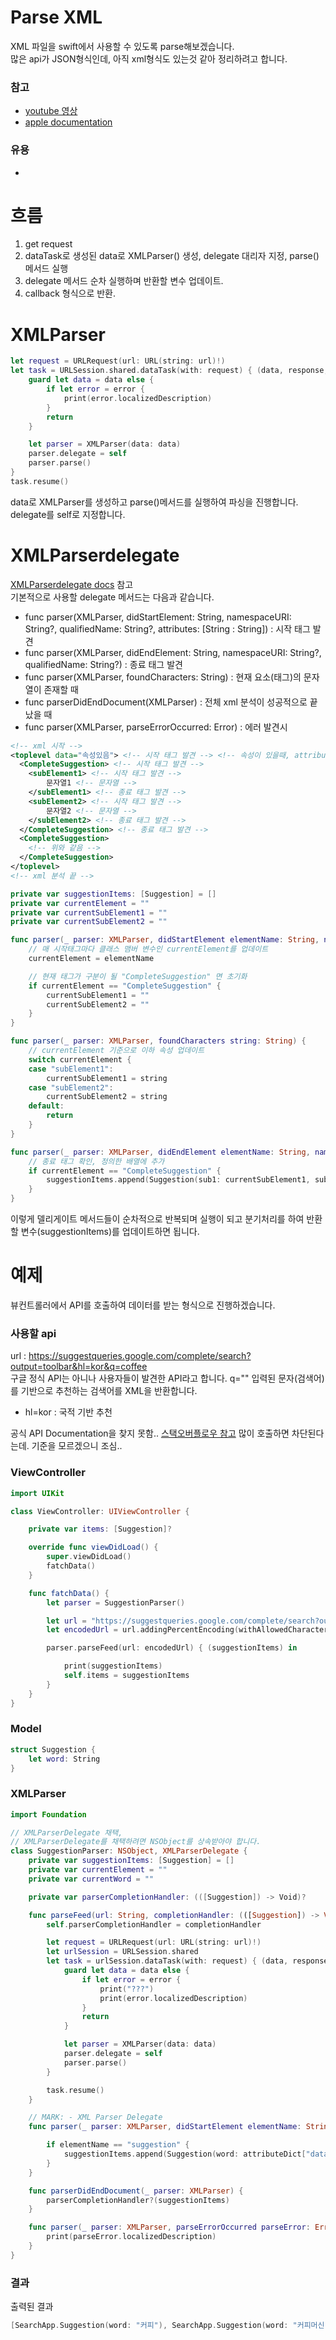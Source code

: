# Parse XML

XML 파일을 swift에서 사용할 수 있도록 parse해보겠습니다.  
많은 api가 JSON형식인데, 아직 xml형식도 있는것 같아 정리하려고 합니다.   

### 참고 
* [youtube 영상](https://www.youtube.com/watch?v=fP69LI5bZlg)
* [apple documentation](https://developer.apple.com/documentation/foundation/xmlparser)

### 유용
* []()

# 흐름
1. get request
2. dataTask로 생성된 data로 XMLParser() 생성, delegate 대리자 지정, parse()메서드 실행
3. delegate 메서드 순차 실행하며 반환할 변수 업데이트. 
4. callback 형식으로 반환.

# XMLParser 
```swift
let request = URLRequest(url: URL(string: url)!)
let task = URLSession.shared.dataTask(with: request) { (data, response, error) in
    guard let data = data else {
        if let error = error {
            print(error.localizedDescription)
        }
        return
    }

    let parser = XMLParser(data: data)
    parser.delegate = self
    parser.parse()
}
task.resume()
```
data로 XMLParser를 생성하고 parse()메서드를 실행하여 파싱을 진행합니다.   
delegate를 self로 지정합니다. 

# XMLParserdelegate
[XMLParserdelegate docs](https://developer.apple.com/documentation/foundation/xmlparserdelegate) 참고  
기본적으로 사용할 delegate 메서드는 다음과 같습니다. 
* func parser(XMLParser, didStartElement: String, namespaceURI: String?, qualifiedName: String?, attributes: [String : String]) : 시작 태그 발견
* func parser(XMLParser, didEndElement: String, namespaceURI: String?, qualifiedName: String?) : 종료 태그 발견
* func parser(XMLParser, foundCharacters: String) : 현재 요소(태그)의 문자열이 존재할 때
* func parserDidEndDocument(XMLParser) : 전체 xml 분석이 성공적으로 끝났을 때
* func parser(XMLParser, parseErrorOccurred: Error) : 에러 발견시

```xml
<!-- xml 시작 -->
<toplevel data="속성있음"> <!-- 시작 태그 발견 --> <!-- 속성이 있을때, attributes 딕셔너리로 키값으로 가져오자.  -->
  <CompleteSuggestion> <!-- 시작 태그 발견 -->
    <subElement1> <!-- 시작 태그 발견 -->
        문자열1 <!-- 문자열 -->
    </subElement1> <!-- 종료 태그 발견 -->
    <subElement2> <!-- 시작 태그 발견 -->
        문자열2 <!-- 문자열 -->
    </subElement2> <!-- 종료 태그 발견 -->
  </CompleteSuggestion> <!-- 종료 태그 발견 -->
  <CompleteSuggestion> 
    <!-- 위와 같음 -->
  </CompleteSuggestion>
</toplevel>
<!-- xml 분석 끝 -->
```
```swift
private var suggestionItems: [Suggestion] = []
private var currentElement = ""
private var currentSubElement1 = ""
private var currentSubElement2 = ""

func parser(_ parser: XMLParser, didStartElement elementName: String, namespaceURI: String?, qualifiedName qName: String?, attributes attributeDict: [String : String] = [:]) {
    // 매 시작태그마다 클래스 맴버 변수인 currentElement를 업데이트
    currentElement = elementName

    // 현재 태그가 구분이 될 "CompleteSuggestion" 면 초기화
    if currentElement == "CompleteSuggestion" {
        currentSubElement1 = ""
        currentSubElement2 = ""
    }
}

func parser(_ parser: XMLParser, foundCharacters string: String) {
    // currentElement 기준으로 이하 속성 업데이트
    switch currentElement {
    case "subElement1":
        currentSubElement1 = string
    case "subElement2":
        currentSubElement2 = string
    default:
        return
    }
}

func parser(_ parser: XMLParser, didEndElement elementName: String, namespaceURI: String?, qualifiedName qName: String?) {
    // 종료 태그 확인, 정의한 배열에 추가
    if currentElement == "CompleteSuggestion" {
        suggestionItems.append(Suggestion(sub1: currentSubElement1, sub2: currentSubElement2))
    }
}  
```
이렇게 델리게이트 메서드들이 순차적으로 반복되며 실행이 되고 분기처리를 하여 반환할 변수(suggestionItems)를 업데이트하면 됩니다. 


# 예제 

뷰컨트롤러에서 API를 호출하여 데이터를 받는 형식으로 진행하겠습니다. 

### 사용할 api
url : https://suggestqueries.google.com/complete/search?output=toolbar&hl=kor&q=coffee  
구글 정식 API는 아니나 사용자들이 발견한 API라고 합니다. q="" 입력된 문자(검색어)를 기반으로 추천하는 검색어를 XML을 반환합니다.  
+ hl=kor : 국적 기반 추천


공식 API Documentation을 찾지 못함.. [스택오버플로우 참고](https://stackoverflow.com/questions/5102878/where-is-the-documentation-for-the-google-suggest-api)
많이 호출하면 차단된다는데. 기준을 모르겠으니 조심..
 
### ViewController
```swift
import UIKit

class ViewController: UIViewController {

    private var items: [Suggestion]?

    override func viewDidLoad() {
        super.viewDidLoad()
        fatchData()
    }

    func fatchData() {
        let parser = SuggestionParser()

        let url = "https://suggestqueries.google.com/complete/search?output=toolbar&hl=kor&q=커피"
        let encodedUrl = url.addingPercentEncoding(withAllowedCharacters: .urlQueryAllowed)!

        parser.parseFeed(url: encodedUrl) { (suggestionItems) in

            print(suggestionItems)
            self.items = suggestionItems
        }
    }
}
```
### Model
```swift
struct Suggestion {
    let word: String
}
```

### XMLParser
```swift
import Foundation

// XMLParserDelegate 채택,
// XMLParserDelegate를 채택하려면 NSObject를 상속받아야 합니다. 
class SuggestionParser: NSObject, XMLParserDelegate {
    private var suggestionItems: [Suggestion] = []
    private var currentElement = ""
    private var currentWord = ""

    private var parserCompletionHandler: (([Suggestion]) -> Void)?

    func parseFeed(url: String, completionHandler: (([Suggestion]) -> Void)?) {
        self.parserCompletionHandler = completionHandler

        let request = URLRequest(url: URL(string: url)!)
        let urlSession = URLSession.shared
        let task = urlSession.dataTask(with: request) { (data, response, error) in
            guard let data = data else {
                if let error = error {
                    print("???")
                    print(error.localizedDescription)
                }
                return
            }

            let parser = XMLParser(data: data)
            parser.delegate = self
            parser.parse()
        }

        task.resume()
    }

    // MARK: - XML Parser Delegate
    func parser(_ parser: XMLParser, didStartElement elementName: String, namespaceURI: String?, qualifiedName qName: String?, attributes attributeDict: [String : String] = [:]) {

        if elementName == "suggestion" {
            suggestionItems.append(Suggestion(word: attributeDict["data"]!))
        }
    }

    func parserDidEndDocument(_ parser: XMLParser) {
        parserCompletionHandler?(suggestionItems)
    }

    func parser(_ parser: XMLParser, parseErrorOccurred parseError: Error) {
        print(parseError.localizedDescription)
    }
}

```

### 결과 
출력된 결과
```swift
[SearchApp.Suggestion(word: "커피"), SearchApp.Suggestion(word: "커피머신"), SearchApp.Suggestion(word: "커피집"), SearchApp.Suggestion(word: "커피갤러리"), SearchApp.Suggestion(word: "커피빈"), SearchApp.Suggestion(word: "커피 리브레"), SearchApp.Suggestion(word: "커피챗"), SearchApp.Suggestion(word: "커피냅"), SearchApp.Suggestion(word: "커피 포트"), SearchApp.Suggestion(word: "커피 종류")]
```

